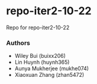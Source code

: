 # repo-iter2-10-22
Repo for repo-iter2-10-22

### Authors
* Wiley Bui (buixx206)
* Lin Huynh (huynh365)
* Aunya Mukherjee (mukhe074)
* Xiaoxuan Zhang (zhan5472)